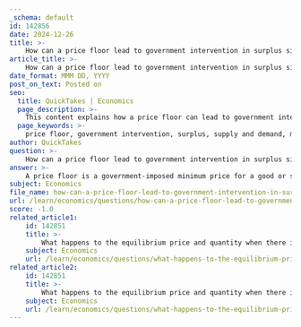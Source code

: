 ```yaml
---
_schema: default
id: 142856
date: 2024-12-26
title: >-
    How can a price floor lead to government intervention in surplus situations?
article_title: >-
    How can a price floor lead to government intervention in surplus situations?
date_format: MMM DD, YYYY
post_on_text: Posted on
seo:
  title: QuickTakes | Economics
  page_description: >-
    This content explains how a price floor can lead to government intervention in surplus situations by analyzing the mechanisms of supply and demand imbalance and the resulting need for government actions to manage excess supply and support producers.
  page_keywords: >-
    price floor, government intervention, surplus, supply and demand, market equilibrium, increased supply, decreased demand, storage and disposal, market distortion, support for producers, long-term solutions, economic implications
author: QuickTakes
question: >-
    How can a price floor lead to government intervention in surplus situations?
answer: >-
    A price floor is a government-imposed minimum price for a good or service, set above the market equilibrium price. When a price floor is established, it can lead to a surplus situation where the quantity supplied exceeds the quantity demanded. This occurs because the higher price incentivizes producers to supply more of the good, while simultaneously discouraging consumers from purchasing it due to the elevated cost.\n\n### Mechanism of Surplus Creation\n1. **Increased Supply**: Producers are encouraged to increase production because they can sell their goods at a higher price than they would in a free market. For example, if the government sets a price floor for milk at $2.00 per liter, farmers may produce more milk than they would if the market price were lower.\n\n2. **Decreased Demand**: Consumers, facing higher prices, may reduce their quantity demanded. Continuing with the milk example, if consumers are only willing to buy milk at $1.50 per liter, the higher price of $2.00 leads to fewer purchases.\n\n3. **Resulting Surplus**: The combination of increased supply and decreased demand results in a surplus of goods. Producers have more milk than consumers are willing to buy at the price floor, leading to unsold inventory.\n\n### Government Intervention\nIn surplus situations caused by price floors, government intervention often becomes necessary for several reasons:\n\n1. **Storage and Disposal**: The government may need to implement programs to store or dispose of the excess supply. For instance, in agriculture, surplus crops may be bought by the government to prevent waste and stabilize prices.\n\n2. **Market Distortion Management**: To mitigate the negative effects of the surplus on the market, the government may introduce measures to adjust the price floor or provide subsidies to consumers to encourage purchasing.\n\n3. **Support for Producers**: While the price floor aims to protect producers by ensuring they receive a minimum price, the resulting surplus can lead to financial strain if producers cannot sell their goods. The government may intervene to provide financial assistance or alternative markets for these goods.\n\n4. **Long-term Solutions**: The government may also consider long-term strategies to address the underlying issues causing the surplus, such as adjusting production quotas or providing education on market demand to producers.\n\n### Conclusion\nIn summary, a price floor can lead to government intervention in surplus situations due to the imbalance it creates between supply and demand. The government may need to take action to manage excess supply, support producers, and stabilize the market, highlighting the complexities of price controls and their economic implications.
subject: Economics
file_name: how-can-a-price-floor-lead-to-government-intervention-in-surplus-situations.md
url: /learn/economics/questions/how-can-a-price-floor-lead-to-government-intervention-in-surplus-situations
score: -1.0
related_article1:
    id: 142851
    title: >-
        What happens to the equilibrium price and quantity when there is a rise in demand?
    subject: Economics
    url: /learn/economics/questions/what-happens-to-the-equilibrium-price-and-quantity-when-there-is-a-rise-in-demand
related_article2:
    id: 142851
    title: >-
        What happens to the equilibrium price and quantity when there is a rise in demand?
    subject: Economics
    url: /learn/economics/questions/what-happens-to-the-equilibrium-price-and-quantity-when-there-is-a-rise-in-demand
---
```


&nbsp;